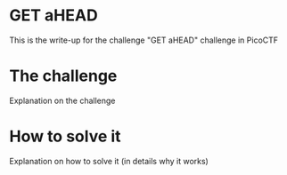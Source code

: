 # GET aHEAD 

This is the write-up for the challenge "GET aHEAD" challenge in PicoCTF

# The challenge

Explanation on the challenge

# How to solve it

Explanation on how to solve it (in details why it works)